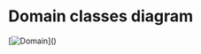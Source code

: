 # Domain classes diagram
[![Domain](https://www.plantuml.com/plantuml/png/PP11oeCm48NtSuhWFZVu-H7QPHS5wG5IJJKbPc0cBahhtQiImpIIJUQRb_V2gpaQYjFemOReuairxO3erHjc0B9jDA7tLbNBCQnuNwgalh6bTPmXexDRds69JuZKkM2EcolXmp8VU3FTdujJwUCDCo6E1QykgqVOlhbfqZuDgFLkA57EbZ17W4Zx5IUhWkRhmZ__MpcG-v1Cb27m393Q_zFa-Y7gL3W0r3Pqq-Y_)]()